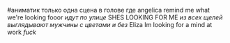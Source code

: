 #аниматик
только одна сцена в голове где
angelica remind me what we're looking fooor
*идут по улице* 
SHES LOOKING FOR ME
*из всех щелей выглядывают мужчины с цветами и без*
Eliza Im looking for a mind at work
*fuck*